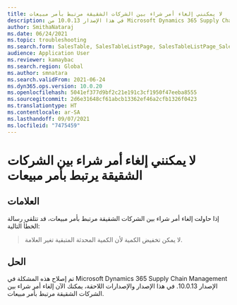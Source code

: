 ```yaml
---
title: لا يمكنني إلغاء أمر شراء بين الشركات الشقيقة مرتبط بأمر مبيعات
description: في هذا الإصدار 10.0.13 من Microsoft Dynamics 365 Supply Chain Management والإصدارات اللاحقة، يمكنك الآن إلغاء أمر الشراء بين الشركات الشقيقة مرتبط بأمر مبيعات.
author: SmithaNataraj
ms.date: 06/24/2021
ms.topic: troubleshooting
ms.search.form: SalesTable, SalesTableListPage, SalesTableListPage_SalesCancelOrder
audience: Application User
ms.reviewer: kamaybac
ms.search.region: Global
ms.author: smnatara
ms.search.validFrom: 2021-06-24
ms.dyn365.ops.version: 10.0.20
ms.openlocfilehash: 5041ef377d9bf2c21e191c3cf1950f47eeba8555
ms.sourcegitcommit: 2d6e31648cf61abcb13362ef46a2cfb1326f0423
ms.translationtype: HT
ms.contentlocale: ar-SA
ms.lasthandoff: 09/07/2021
ms.locfileid: "7475459"
---
```

# <a name="cant-cancel-an-intercompany-purchase-order-thats-linked-to-a-sales-order"></a>لا يمكنني إلغاء أمر شراء بين الشركات الشقيقة يرتبط بأمر مبيعات

## <a name="symptoms"></a>العلامات

إذا حاولت إلغاء أمر شراء بين الشركات الشقيقة مرتبط بأمر مبيعات، قد تتلقي رسالة الخطأ التالية:

> لا يمكن تخفيض الكمية لأن الكمية المحدثة المتبقية تغير العلامة.

## <a name="resolution"></a>الحل

تم إصلاح هذه المشكلة في Microsoft Dynamics 365 Supply Chain Management الإصدار 10.0.13. في هذا الإصدار والإصدارات اللاحقة، يمكنك الآن إلغاء أمر شراء بين الشركات الشقيقة مرتبط بأمر مبيعات.

